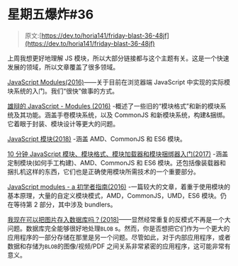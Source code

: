# 星期五爆炸#36

> 原文:[https://dev.to/horia141/friday-blast-36-48jf](https://dev.to/horia141/friday-blast-36-48jf)

上周我想更好地理解 JS 模块，所以大部分链接都与这个主题有关。这是一个快速发展的领域，所以文章覆盖了很多领域。

[JavaScript Modules(2016)](http://jsmodules.io/)——关于目前在浏览器端 JavaScript 中实现的实际模块系统的入门。我们“很快”做事的方式。

[雄辩的 JavaScript - Modules (2016)](https://eloquentjavascript.net/10_modules.html) -概述了一些旧的“模块格式”和新的模块系统及其功能。涵盖手卷模块系统，以及 CommonJS 和新模块系统，构建&捆绑。它着眼于封装、模块设计等更大的问题。

[JavaScript 模块(2018)](https://spring.io/understanding/javascript-modules) -涵盖 AMD、CommonJS 和 ES6 模块。

[10 分钟 JavaScript 模块、模块格式、模块加载器和模块捆绑器入门(2017)](https://www.jvandemo.com/a-10-minute-primer-to-javascript-modules-module-formats-module-loaders-and-module-bundlers/) -涵盖定制模块(如何手工构建)、AMD、CommonJS 和 ES6 模块。还包括像装载器和捆扎机这样的东西，它们也是正确使用模块所需技术的一个重要部分。

[JavaScript modules - a 初学者指南(2016)](https://medium.freecodecamp.org/javascript-modules-a-beginner-s-guide-783f7d7a5fcc) -一篇较大的文章，着重于使用模块的基本原理，大量的自定义模块模式，AMD，CommonJS，UMD，ES6 模块。仍在等待第 2 部分，其中涉及 bundlers。

[我现在可以把图片存入数据库吗？(2018)](https://dzone.com/articles/can-i-please-store-images-in-the-database-now)——显然经常重复的反模式不再是一个大问题。数据库完全能够很好地处理`BLOB` s。然而，你是否想把它们作为一个更大的应用程序的一部分存储在那里是另一个问题。尽管如此，对于内部应用程序，或者数据和存储为`BLOB`的图像/视频/PDF 之间关系非常紧密的应用程序，这可能非常有意义。